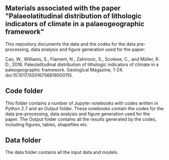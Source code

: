 ## Materials associated with the paper "Palaeolatitudinal distribution of lithologic indicators of climate in a palaeogeographic framework"

This repository documents the data and the codes for the data pre-processing, data analysis and figure generation used for the paper:

Cao, W., Williams, S., Flament, N., Zahirovic, S., Scotese, C., and Müller, R. D., 2018. Paleolatitudinal distribution of lithologic indicators of climate in a paleogeographic framework. Geological Magazine, 1-24. doi:10.1017/S0016756818000110.

## Code folder

This folder contains a number of Jupyter notebooks with codes written in Python 2.7 and an Output folder. These notebooks contain the codes for the data pre-processing, data analysis and figure generation used for the paper. The Output folder contains all the results generated by the codes, including figures, tables, shapefiles etc. 

## Data folder

The data folder contains all the input data and models.

